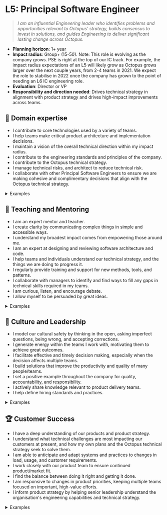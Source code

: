 # L5: Principal Software Engineer

> _I am an influential Engineering leader who identifies problems and opportunities relevant to Octopus' strategy, builds consensus to invest in solutions, and guides Engineering to deliver significant lasting change across Octopus._

- **Planning horizon**: 1+ year
- **Impact radius**: Group+ (15-50). Note: This role is evolving as the company grows. PSE is right at the top of our IC track. For example, the impact radius expectations of an L5 will likely grow as Octopus grows larger over the next couple years, from 2-4 teams in 2021. We expect the role to stabilise in 2022 once the company has grown to the point of needing an L6 IC engineering role.
- **Evaluation**: Director or VP
- **Responsibility and direction needed**: Drives technical strategy in alignment with product strategy and drives high-impact improvements across teams.

## 🦉 Domain expertise

- I contribute to core technologies used by a variety of teams.
- I help teams make critical product architecture and implementation decisions.
- I maintain a vision of the overall technical direction within my impact radius.
- I contribute to the engineering standards and principles of the company.
- I contribute to the Octopus technical strategy.
- I manage technical risks, and architect to reduce technical risk.
- I collaborate with other Principal Software Engineers to ensure we are making cohesive and complimentary decisions that align with the Octopus technical strategy.

<details>
<summary>Examples</summary>

- I successfully completed complex tasks spanning multiple domains and teams with high impact. 
- I helped a team reduce complexity and risk through sound architectural thinking.
- I developed a plan to evolve the architecture of one of the core components of Octopus within my impact radius.
- I identified a problem that was timely, important, and impactful, and worked closely with product, engineering, and executive stakeholders to articulate and refine a solution and delivery plan.
- I worked with teams to manage multiple conflicting priorities and helped sequence work resulting in the best collective outcome.
- I ensured the feature I was helping a team plan made decisions that supported a feature I knew another team was planning by collaborating with that team's aligned principal engineer.

</details>

## 🌱 Teaching and Mentoring

- I am an expert mentor and teacher.
- I create clarity by communicating complex things in simple and accessible ways.
- I understand my broadest impact comes from empowering those around me.
- I am an expert at designing and reviewing software architecture and code.
- I help teams and individuals understand our technical strategy, and the things we are doing to progress it.
- I regularly provide training and support for new methods, tools, and patterns.
- I collaborate with managers to identify and find ways to fill any gaps in technical skills required in my teams.
- I am curious, listen, and encourage debate.
- I allow myself to be persuaded by great ideas.

<details>
<summary>Examples</summary>

- I was consistently in demand for design and code review.
- I am actively mentoring multiple Octopus engineers.
- Engineers at Octopus seek out to work on my teams to learn from me.
- After reviewing a code contribution from an engineer I saw could be improved, I worked directly with that engineer and their manager to uplift their skills in the identified growth area.
- I helped a team make a course correction based on new information or ideas.
- I provided appropriate technical freedom, and framing, that allowed the Lead Software Engineers on my teams to thrive independently.

</details>

## 🧭 Culture and Leadership

- I model our cultural safety by thinking in the open, asking imperfect questions, being wrong, and accepting corrections.
- I generate energy within the teams I work with, motivating them to achieve great outcomes.
- I facilitate effective and timely decision making, especially when the decision affects multiple teams.
- I build solutions that improve the productivity and quality of many people/teams.
- I set a positive example throughout the company for quality, accountability, and responsibility.
- I actively share knowledge relevant to product delivery teams.
- I help define hiring standards and practices.

<details>
<summary>Examples</summary>

- I drove an entire multiteam program from inception through to shipping code, without regular technical oversight.
- I collaborated with other senior leaders to ensure I was aware of all major initiatives at Octopus and could account for them in my own initiatives.
- I identified a significant problem/opportunity and created a lasting best-fit solution that aligned with our strategy.
- Instead of simply patching or extending an existing solution that was not fit for purpose anymore, my contribution opened up a whole new area of strategic possibility.
- I participate in our code review and interview processes, and provide feedback as to how they can be improved regularly.

</details>

## 🏆 Customer Success

- I have a deep understanding of our products and product strategy.
- I understand what technical challenges are most impacting our customers at present, and how my own plans and the Octopus technical strategy seek to solve them.
- I am able to anticipate and adapt systems and practices to changes in load, usage, and customer requirements.
- I work closely with our product team to ensure continued product/market fit.
- I find the balance between doing it right and getting it done.
- I am responsive to changes in product priorities, keeping multiple teams focused on important, high-value efforts.
- I inform product strategy by helping senior leadership understand the organisation's engineering capabilities and technical strategy.

<details>
<summary>Examples</summary>

- I helped a team pivot effectively in response to a direction change.
- I helped a team find a faster path to market.
- I identified a risk where multiple teams would make life harder for each other, got them aligned, and accelerated their deliveries.
- I contributed to the Octopus blog, explaining a lesson we learned as a way to reinforce the learning and to attract customers and potential future employees.
- I identified a risk to our product strategy and influenced a change to mitigate that risk.
- I built an influential case to change direction/priority with a focus on promoting customer success.

</details>
